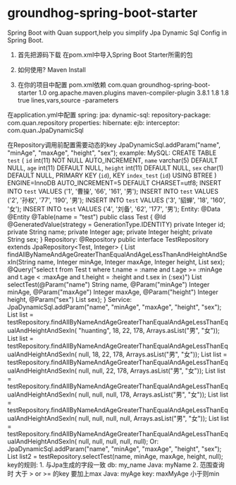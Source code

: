 # groundhog-spring-boot-starter
Spring Boot with Quan support,help you simplify Jpa Dynamic Sql Config in Spring Boot.
1. 首先把源码下载
    在pom.xml中导入Spring Boot Starter所需的包

2. 如何使用?
    Maven Install

3. 在你的项目中配置
    pom.xml依赖
    <dependency>
        <groupId>com.quan</groupId>
        <artifactId>groundhog-spring-boot-starter</artifactId>
        <version>1.0</version>
    </dependency>
    <build>
        <plugins>
            <plugin>
                <groupId>org.apache.maven.plugins</groupId>
                <artifactId>maven-compiler-plugin</artifactId>
                <version>3.8.1</version>
                <configuration>
                    <source>1.8</source>
                    <target>1.8</target>
                    <debug>true</debug>
                    <debuglevel>lines,vars,source</debuglevel>
                    <compilerArgs>
                        <arg>-parameters</arg>
                    </compilerArgs>
                </configuration>
            </plugin>
        </plugins>
    </build>

在application.yml中配置
spring:
  jpa:
    dynamic-sql:
      repository-package: com.quan.repository
    properties:
      hibernate:
        ejb:
          interceptor: com.quan.JpaDynamicSql

在Repository调用前配置需要动态的key
    JpaDynamicSql.addParam("name", "minAge", "maxAge", "height", "sex");
    example:
        MySQL:
            CREATE TABLE `test` (
              `id` int(11) NOT NULL AUTO_INCREMENT,
              `name` varchar(5) DEFAULT NULL,
              `age` int(11) DEFAULT NULL,
              `height` int(11) DEFAULT NULL,
              `sex` char(1) DEFAULT NULL,
              PRIMARY KEY (`id`),
              KEY `index_test` (`id`) USING BTREE
            ) ENGINE=InnoDB AUTO_INCREMENT=5 DEFAULT CHARSET=utf8;
            INSERT INTO `test` VALUES ('1', '曹操', '66', '161', '男');
            INSERT INTO `test` VALUES ('2', '孙权', '77', '190', '男');
            INSERT INTO `test` VALUES ('3', '貂蝉', '18', '160', '女');
            INSERT INTO `test` VALUES ('4', '刘备', '62', '177', '男');
        Entity:
            @Data
            @Entity
            @Table(name = "test")
            public class Test {
                @Id
                @GeneratedValue(strategy = GenerationType.IDENTITY)
                private Integer id;
                private String name;
                private Integer age;
                private Integer height;
                private String sex;
            }
        Repository:
            @Repository
            public interface TestRepository extends JpaRepository<Test, Integer> {
                List<Test> findAllByNameAndAgeGreaterThanEqualAndAgeLessThanAndHeightAndSexIn(String name, Integer minAge, Integer maxAge, Integer height, List<String> sex);
                @Query("select t from Test t where t.name = :name and t.age >= :minAge and t.age < :maxAge and t.height = :height and t.sex in (:sex)")
                List<Test> selectTest(@Param("name") String name, @Param("minAge") Integer minAge,
                                      @Param("maxAge") Integer maxAge, @Param("height") Integer height, @Param("sex") List<String> sex);
            }
        Service:
            JpaDynamicSql.addParam("name", "minAge", "maxAge", "height", "sex");
            List<Test> list = testRepository.findAllByNameAndAgeGreaterThanEqualAndAgeLessThanEqualAndHeightAndSexIn( "huanting", 18, 22, 178, Arrays.asList("男", "女"));
            List<Test> list = testRepository.findAllByNameAndAgeGreaterThanEqualAndAgeLessThanEqualAndHeightAndSexIn( null, 18, 22, 178, Arrays.asList("男", "女"));
            List<Test> list = testRepository.findAllByNameAndAgeGreaterThanEqualAndAgeLessThanEqualAndHeightAndSexIn( null, null, 22, 178, Arrays.asList("男", "女"));
            List<Test> list = testRepository.findAllByNameAndAgeGreaterThanEqualAndAgeLessThanEqualAndHeightAndSexIn( null, null, null, 178, Arrays.asList("男", "女"));
            List<Test> list = testRepository.findAllByNameAndAgeGreaterThanEqualAndAgeLessThanEqualAndHeightAndSexIn( null, null, null, null, Arrays.asList("男", "女"));
            List<Test> list = testRepository.findAllByNameAndAgeGreaterThanEqualAndAgeLessThanEqualAndHeightAndSexIn( null, null, null, null, null);
            Or:
            JpaDynamicSql.addParam("name", "minAge", "maxAge", "height", "sex");
            List<Test> list2 = testRepository.selectTest(name, minAge, maxAge, height, null);
    key的规则:
        1. 与Jpa生成的字段一致 db: my_name  Java: myName
        2. 范围查询时 大于 > or >= 的key 要加上max Java: myAge key: maxMyAge  小于则min 
